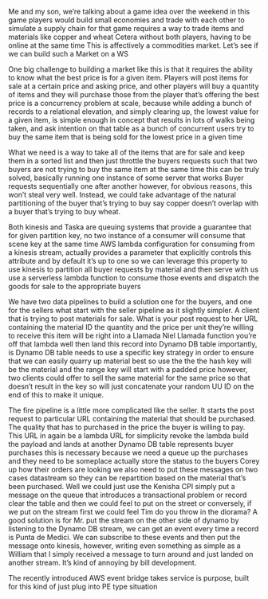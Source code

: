 Me and my son, we’re talking about a game idea over the weekend in this game players would build small economies and trade with each other to simulate a supply chain for that game requires a way to trade items and materials like copper and wheat Cetera without both players, having to be online at the same time This is affectively a commodities market. Let’s see if we can build such a Market on a WS

One big challenge to building a market like this is that it requires the ability to know what the best price is for a given item. Players will post items for sale at a certain price and asking price, and other players will buy a quantity of items and they will purchase those from the player that’s offering the best price is a concurrency problem at scale, because while adding a bunch of records to a relational elevation, and simply clearing up, the lowest value for a given item, is simple enough in concept that results in lots of walks being taken, and ask intention on that table as a bunch of concurrent users try to buy the same item that is being sold for the lowest price in a given time

What we need is a way to take all of the items that are for sale and keep them in a sorted list and then just throttle the buyers requests such that two buyers are not trying to buy the same item at the same time this can be truly solved, basically running one instance of some server that works Buyer requests sequentially one after another however, for obvious reasons, this won’t steal very well. Instead, we could take advantage of the natural partitioning of the buyer that’s trying to buy say copper doesn’t overlap with a buyer that’s trying to buy wheat.

Both kinesis and Taska are queuing systems that provide a guarantee that for given partition key, no two instance of a consumer will consume that scene key at the same time AWS lambda configuration for consuming from a kinesis stream, actually provides a parameter that explicitly controls this attribute and by default it’s up to one so we can leverage this property to use kinesis to partition all buyer requests by material and then serve with us use a serverless lambda function to consume those events and dispatch the goods for sale to the appropriate buyers

We have two data pipelines to build a solution one for the buyers, and one for the sellers what start with the seller pipeline as it slightly simpler. A client that is trying to post materials for sale. What is your post request to her URL containing the material ID the quantity and the price per unit they’re willing to receive this item will be right into a Llamada Niel Llamada function you’re off that lambda well then land this record into Dynamo DB table importantly, is Dynamo DB table needs to use a specific key strategy in order to ensure that we can easily quarry up material best so use the the the hash key will be the material and the range key will start with a padded price however, two clients could offer to sell the same material for the same price so that doesn’t result in the key so will just concatenate your random UU ID on the end of this to make it unique.

The fire pipeline is a little more complicated like the seller. It starts the post request to particular URL containing the material that should be purchased. The quality that has to purchased in the price the buyer is willing to pay. This URL in again be a lambda URL for simplicity revoke the lambda build the payload and lands at another Dynamo DB table represents buyer purchases this is necessary because we need a queue up the purchases and they need to be someplace actually store the status to the buyers Corey up how their orders are looking we also need to put these messages on two cases datastream so they can be repartition based on the material that’s been purchased. Well we could just use the Kenisha CPI simply put a message on the queue that introduces a transactional problem or record clear the table and then we could feel to put on the street or conversely, if we put on the stream first we could feel Tim do you throw in the diorama? A good solution is for Mr. put the stream on the other side of dynamo by listening to the Dynamo DB stream, we can get an event every time a record is Punta de Medici. We can subscribe to these events and then put the message onto kinesis, however, writing even something as simple as a William that I simply received a message to turn around and just landed on another stream. It’s kind of annoying by bill development.

The recently introduced AWS event bridge takes service is purpose, built for this kind of just plug into PE type situation